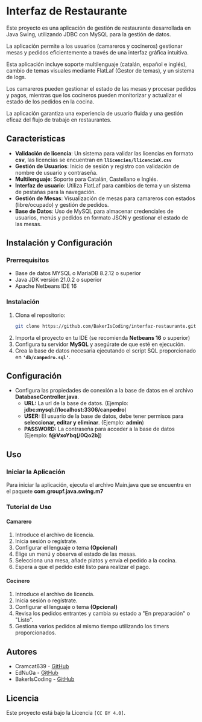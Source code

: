 # Interfaz de Restaurante

Este proyecto es una aplicación de gestión de restaurante desarrollada en Java Swing, utilizando JDBC con MySQL para la gestión de datos.

La aplicación permite a los usuarios (camareros y cocineros) gestionar mesas y pedidos eficientemente a través de una interfaz gráfica intuitiva. 

Esta aplicación incluye soporte multilenguaje (catalán, español e inglés), cambio de temas visuales mediante FlatLaf (Gestor de temas), y un sistema de logs. 

Los camareros pueden gestionar el estado de las mesas y procesar pedidos y pagos, mientras que los cocineros pueden monitorizar y actualizar el estado de los pedidos en la cocina. 

La aplicación garantiza una experiencia de usuario fluida y una gestión eficaz del flujo de trabajo en restaurantes.

## Características

- **Validación de licencia**: Un sistema para validar las licencias en formato **csv**, las licencias se encuentran en  **```llicencies/llicenciaX.csv```**
- **Gestión de Usuarios**: Inicio de sesión y registro con validación de nombre de usuario y contraseña.
- **Multilenguaje**: Soporte para Catalán, Castellano e Inglés.
- **Interfaz de usuario**: Utiliza FlatLaf para cambios de tema y un sistema de pestañas para la navegación.
- **Gestión de Mesas**: Visualización de mesas para camareros con estados (libre/ocupado) y gestión de pedidos.
- **Base de Datos**: Uso de MySQL para almacenar credenciales de usuarios, menús y pedidos en formato JSON y gestionar el estado de las mesas.

## Instalación y Configuración

### Prerrequisitos

- Base de datos MYSQL o MariaDB 8.2.12 o superior
- Java JDK versión 21.0.2 o superior
- Apache Netbeans IDE 16

### Instalación

1. Clona el repositorio:
   ```bash
   git clone https://github.com/BakerIsCoding/interfaz-restaurante.git
   ```
2. Importa el proyecto en tu IDE (se recomienda **Netbeans 16** o superior)
3. Configura tu servidor **MySQL** y asegúrate de que esté en ejecución.
4. Crea la base de datos necesaria ejecutando el script SQL proporcionado en **```'db/canpedro.sql'```**.

## Configuración
- Configura las propiedades de conexión a la base de datos en el archivo **DatabaseController.java**.
    - **URL:** La url de la base de datos. (Ejemplo: **jdbc:mysql://localhost:3306/canpedro**)
    - **USER:** El usuario de la base de datos, debe tener permisos para **seleccionar, editar y eliminar**. (Ejemplo: **admin**)
    - **PASSWORD:** La contraseña para acceder a la base de datos (Ejemplo: **f@VxoYbq(/0Qo2b]**)


## Uso
### Iniciar la Aplicación
Para iniciar la aplicación, ejecuta el archivo Main.java que se encuentra en el paquete **com.groupf.java.swing.m7**

### Tutorial de Uso
#### Camarero

1. Introduce el archivo de licencia.
2. Inicia sesión o regístrate.
3. Configurar el lenguaje o tema **(Opcional)**
4. Elige un menú y observa el estado de las mesas.
5. Selecciona una mesa, añade platos y envía el pedido a la cocina.
6. Espera a que el pedido esté listo para realizar el pago.

#### Cocinero
1. Introduce el archivo de licencia.
2. Inicia sesión o regístrate.
3. Configurar el lenguaje o tema **(Opcional)**
4. Revisa los pedidos entrantes y cambia su estado a "En preparación" o "Listo".
5. Gestiona varios pedidos al mismo tiempo utilizando los timers proporcionados.

## Autores

- Cramcat639 - [GitHub](https://github.com/Cramcat639)
- EdNuGa - [GitHub](https://github.com/EdNuGa)
- BakerIsCoding - [GitHub](https://github.com/BakerIsCoding)

## Licencia
Este proyecto está bajo la Licencia ```[CC BY 4.0]```. 

